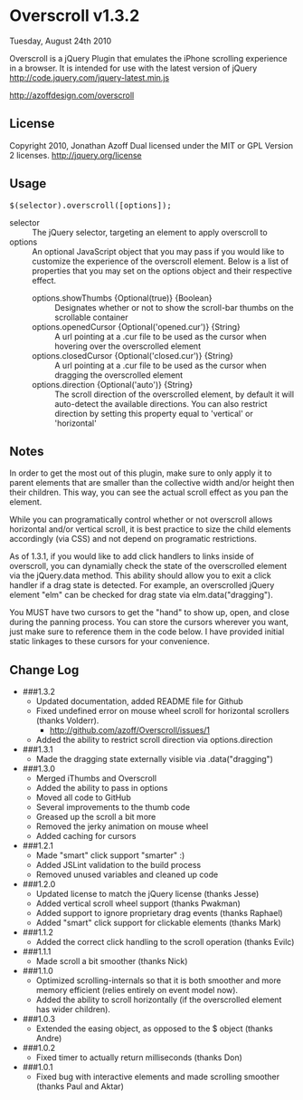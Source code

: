Overscroll v1.3.2
=================
Tuesday, August 24th 2010

Overscroll is a jQuery Plugin that emulates the iPhone scrolling experience in a browser. It is intended for use with the latest version of jQuery http://code.jquery.com/jquery-latest.min.js

http://azoffdesign.com/overscroll
 
License
-------
Copyright 2010, Jonathan Azoff
Dual licensed under the MIT or GPL Version 2 licenses.
http://jquery.org/license

Usage
-----
<pre>$(selector).overscroll([options]);</pre>
<dl>
    <dt>selector</dt>
    <dd>The jQuery selector, targeting an element to apply overscroll to</dd>
    <dt>options</dt>
    <dd>
        An optional JavaScript object that you may pass if you would like to customize the experience of the overscroll element. Below is a list of properties that you may set on the options object and their respective effect.
        <dl>
            <dt>options.showThumbs {Optional(true)} {Boolean}</dt>
            <dd>Designates whether or not to show the scroll-bar thumbs on the scrollable container</dd>
            <dt>options.openedCursor {Optional('opened.cur')} {String}</dt>
            <dd>A url pointing at a .cur file to be used as the cursor when hovering over the overscrolled element</dd>
            <dt>options.closedCursor {Optional('closed.cur')} {String}</dt>
            <dd>A url pointing at a .cur file to be used as the cursor when dragging the overscrolled element</dd>
            <dt>options.direction {Optional('auto')} {String}</dt>
            <dd>The scroll direction of the overscrolled element, by default it will auto-detect the available directions. You can also restrict direction by setting this property equal to 'vertical' or 'horizontal'</dd>
        </dl>
    <dd>
</dl>

Notes
-----
In order to get the most out of this plugin, make sure to only apply it to parent elements that are smaller than the collective width and/or height then their children. This way, you can see the actual scroll effect as you pan the element.

While you can programatically control whether or not overscroll allows horizontal and/or vertical scroll, it is best practice to size the child elements accordingly (via CSS) and not depend on programatic restrictions.

As of 1.3.1, if you would like to add click handlers to links inside of overscroll, you can dynamially check the state of the overscrolled element via the jQuery.data method. This ability should allow you to exit a click handler if a drag state is detected. For example, an overscrolled jQuery element "elm" can be checked for drag state via elm.data("dragging").

You MUST have two cursors to get the "hand" to show up, open, and close during the panning process. You can store the cursors wherever you want, just make sure to reference them in the code below. I have provided initial static linkages to these cursors for your convenience.        

Change Log
----------

 * ###1.3.2
   - Updated documentation, added README file for Github
   - Fixed undefined error on mouse wheel scroll for horizontal scrollers (thanks Volderr).
      + http://github.com/azoff/Overscroll/issues/1
   - Added the ability to restrict scroll direction via options.direction
 * ###1.3.1
   - Made the dragging state externally visible via .data("dragging")
 * ###1.3.0
   - Merged iThumbs and Overscroll
   - Added the ability to pass in options
   - Moved all code to GitHub
   - Several improvements to the thumb code
   - Greased up the scroll a bit more
   - Removed the jerky animation on mouse wheel
   - Added caching for cursors
 * ###1.2.1
   - Made "smart" click support "smarter" :)
   - Added JSLint validation to the build process
   - Removed unused variables and cleaned up code
 * ###1.2.0
   - Updated license to match the jQuery license (thanks Jesse)
   - Added vertical scroll wheel support (thanks Pwakman)
   - Added support to ignore proprietary drag events (thanks Raphael)
   - Added "smart" click support for clickable elements (thanks Mark)
 * ###1.1.2
   - Added the correct click handling to the scroll operation (thanks Evilc)
 * ###1.1.1
   - Made scroll a bit smoother (thanks Nick)
 * ###1.1.0
   - Optimized scrolling-internals so that it is both smoother and more memory efficient (relies entirely on event model now). 
   - Added the ability to scroll horizontally (if the overscrolled element has wider children).
 * ###1.0.3
   - Extended the easing object, as opposed to the $ object (thanks Andre)
 * ###1.0.2
   - Fixed timer to actually return milliseconds (thanks Don)
 * ###1.0.1
   - Fixed bug with interactive elements and made scrolling smoother (thanks Paul and Aktar)